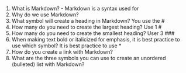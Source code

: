 1. What is Markdown?  - Markdown is a syntax used for
2. Why do we use Markdown?
3. What symbol will create a heading in Markdown? You use the #
4. How many do you need to create the largest heading? Use 1 #
5. How many do you need to create the smallest heading? User 3 ###
6. When making text bold or italicized for emphasis, it is best practice to use which symbol? It is best practice to use *
7. How do you create a link with Markdown?
8. What are the three symbols you can use to create an unordered (bulleted) list with Markdown?
